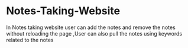 # Notes-Taking-Website
In Notes taking website user can add the notes and remove the notes without reloading the page ,User can also pull  the notes using keywords related to the notes
